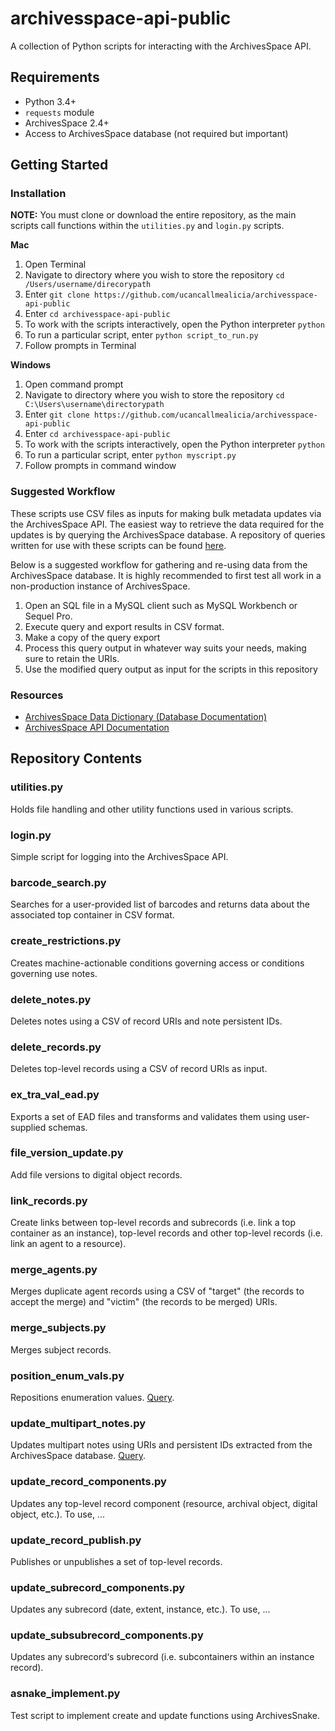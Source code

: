 # archivesspace-api-public

A collection of Python scripts for interacting with the ArchivesSpace API.

## Requirements
* Python 3.4+
* `requests` module
* ArchivesSpace 2.4+
* Access to ArchivesSpace database (not required but important)

## Getting Started

### Installation

__NOTE:__ You must clone or download the entire repository, as the main scripts call functions within the `utilities.py` and `login.py` scripts.

__Mac__

1. Open Terminal
2. Navigate to directory where you wish to store the repository `cd /Users/username/direcorypath`
3. Enter `git clone https://github.com/ucancallmealicia/archivesspace-api-public`
4. Enter `cd archivesspace-api-public`
5. To work with the scripts interactively, open the Python interpreter `python`
6. To run a particular script, enter `python script_to_run.py`
7. Follow prompts in Terminal 

__Windows__

1. Open command prompt
2. Navigate to directory where you wish to store the repository  `cd C:\Users\username\directorypath`
3. Enter `git clone https://github.com/ucancallmealicia/archivesspace-api-public`
4. Enter `cd archivesspace-api-public`
5. To work with the scripts interactively, open the Python interpreter `python`
6. To run a particular script, enter `python myscript.py`
7. Follow prompts in command window

### Suggested Workflow

These scripts use CSV files as inputs for making bulk metadata updates via the ArchivesSpace API. The easiest way to retrieve the data required for the updates is by querying the ArchivesSpace database. A repository of queries written for use with these scripts can be found [here](http://github.com/ucancallmealicia/archivesspace-sql).  

 Below is a suggested workflow for gathering and re-using data from the ArchivesSpace database. It is highly recommended to first test all work in a non-production instance of ArchivesSpace.

1. Open an SQL file in a MySQL client such as MySQL Workbench or Sequel Pro.
2. Execute query and export results in CSV format.
3. Make a copy of the query export
4. Process this query output in whatever way suits your needs, making sure to retain the URIs.
5. Use the modified query output as input for the scripts in this repository

### Resources

* [ArchivesSpace Data Dictionary (Database Documentation)](https://desolate-tundra-60608.herokuapp.com)
* [ArchivesSpace API Documentation](http://archivesspace.github.io/archivesspace/api/)

## Repository Contents

### utilities.py

Holds file handling and other utility functions used in various scripts.

### login.py

Simple script for logging into the ArchivesSpace API.

### barcode_search.py

Searches for a user-provided list of barcodes and returns data about the associated top container in CSV format.

### create_restrictions.py

Creates machine-actionable conditions governing access or conditions governing use notes.

### delete_notes.py

Deletes notes using a CSV of record URIs and note persistent IDs.

### delete_records.py

Deletes top-level records using a CSV of record URIs as input.

### ex_tra_val_ead.py

Exports a set of EAD files and transforms and validates them using user-supplied schemas.

### file_version_update.py

Add file versions to digital object records.

### link_records.py

Create links between top-level records and subrecords (i.e. link a top container as an instance), top-level records and other top-level records (i.e. link an agent to a resource).

### merge_agents.py

Merges duplicate agent records using a CSV of "target" (the records to accept the merge) and "victim" (the records to be merged) URIs. 

### merge_subjects.py

Merges subject records.

### position_enum_vals.py

Repositions enumeration values. [Query](https://github.com/ucancallmealicia/archivesspace-sql).

### update_multipart_notes.py

Updates multipart notes using URIs and persistent IDs extracted from the ArchivesSpace database. [Query](https://github.com/ucancallmealicia/archivesspace-sql).

### update_record_components.py

Updates any top-level  record component (resource, archival object, digital object, etc.). To use, ...

### update_record_publish.py

Publishes or unpublishes a set of top-level records.

### update_subrecord_components.py

Updates any subrecord (date, extent, instance, etc.). To use, ...

### update_subsubrecord_components.py

Updates any subrecord‘s subrecord (i.e. subcontainers within an instance record).

### asnake_implement.py

Test script to implement create and update functions using ArchivesSnake.
